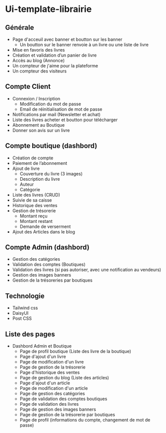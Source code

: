 # Ui-template-librairie

## Générale

- Page d'acceuil avec banner et boutton sur les banner
  - Un boutton sur le banner renvoie à un livre ou une liste de livre
- Mise en favoris des livres
- Création et validation d’un panier de livre
- Accès au blog (Annonce)
- Un compteur de j'aime pour la plateforme
- Un compteur des visiteurs

## Compte Client

- Connexion / Inscription
  - Modification du mot de passe
  - Email de réinitialisation de mot de passe
- Notifications par mail (Newsletter et achat)
- Liste des livres acheter et boutton pour télécharger
- Abonnement au Boutique
- Donner son avis sur un livre

## Compte boutique (dashbord)

- Création de compte
- Paiement de l’abonnement
- Ajout de livre
  - Couverture du livre (3 images)
  - Description du livre
  - Auteur
  - Catégorie
- Liste des livres (CRUD)
- Suivie de sa caisse
- Historique des ventes
- Gestion de trésorerie
  - Montant reçu
  - Montant restant
  - Demande de verserment
- Ajout des Articles dans le blog

## Compte Admin (dashbord)

- Gestion des catégories
- Validation des comptes (Boutiques)
- Validation des livres (si pas autoriser, avec une notification au vendeurs)
- Gestion des images banners
- Gestion de la trésoreries par boutiques

## Technologie

- Tailwind css
- DaisyUI
- Post CSS

## Liste des pages


- Dashbord Admin et Boutique
  - Page de profil boutique (Liste des livre de la boutique)
  - Page d'ajout d'un livre
  - Page de modification d'un livre
  - Page de gestion de la trésorerie
  - Page d'historique des ventes
  - Page de gestion du blog (Liste des articles)
  - Page d'ajout d'un article
  - Page de modification d'un article
  - Page de gestion des catégories
  - Page de validation des comptes boutiques
  - Page de validation des livres
  - Page de gestion des images banners
  - Page de gestion de la trésorerie par boutiques
  - Page de profil (informations du compte, changement de mot de passe)
